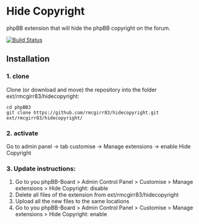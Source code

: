 Hide Copyright
=========================

phpBB extension that will hide the phpBB copyright on the forum.

[![Build Status](https://travis-ci.com/rmcgirr83/hidecopyright.svg?branch=master)](https://travis-ci.com/rmcgirr83/hidecopyright)
## Installation

### 1. clone
Clone (or download and move) the repository into the folder ext/rmcgirr83/hidecopyright:

```
cd phpBB3
git clone https://github.com/rmcgirr83/hidecopyright.git ext/rmcgirr83/hidecopyright/
```

### 2. activate
Go to admin panel -> tab customise -> Manage extensions -> enable Hide Copyright


### 3. Update instructions:
1. Go to you phpBB-Board > Admin Control Panel > Customise > Manage extensions > Hide Copyright: disable
2. Delete all files of the extension from ext/rmcgirr83/hidecopyright
3. Upload all the new files to the same locations
4. Go to you phpBB-Board > Admin Control Panel > Customise > Manage extensions > Hide Copyright: enable